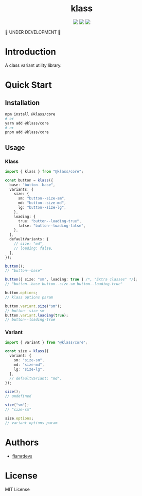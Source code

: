 <p align="center">
  <h1 align="center">klass</h1>
</p>

<p align="center">
  <a href="https://www.npmjs.com/package/@klass/core"><img src="https://badgen.net/npm/v/@klass/core"></a>
  <a href="https://bundlephobia.com/package/@klass/core"><img src="https://badgen.net/bundlephobia/minzip/@klass/core"></a>
  <a href="https://www.npmjs.com/package/@klass/core"><img src="https://badgen.net/npm/license/@klass/core"></a>
</p>

🚧 UNDER DEVELOPMENT 🚧

# Introduction

A class variant utility library.

# Quick Start

## Installation

```bash
npm install @klass/core
# or
yarn add @klass/core
# or
pnpm add @klass/core
```

## Usage

### Klass

```typescript
import { klass } from "@klass/core";

const button = klass({
  base: "button--base",
  variants: {
    size: {
      sm: "button--size-sm",
      md: "button--size-md",
      lg: "button--size-lg",
    },
    loading: {
      true: "button--loading-true",
      false: "button--loading-false",
    },
  },
  defaultVariants: {
    // size: "md",
    // loading: false,
  },
});

button();
// "button--base"

button({ size: "sm", loading: true } /*, "Extra classes" */);
// "button--base button--size-sm button--loading-true"

button.options;
// klass options param

button.variant.size("sm");
// button--size-sm
button.variant.loading(true);
// button--loading-true
```

### Variant

```typescript
import { variant } from "@klass/core";

const size = klass({
  variant: {
    sm: "size-sm",
    md: "size-md",
    lg: "size-lg",
  },
  // defaultVariant: "md",
});

size();
// undefined

size("sm");
// "size-sm"

size.options;
// variant options param
```

# Authors

- [flamrdevs](https://github.com/flamrdevs)

# License

MIT License
